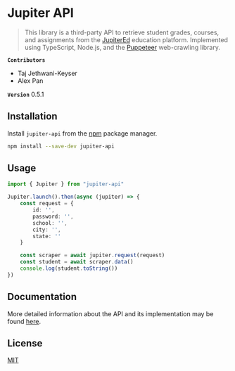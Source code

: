 # Jupiter API

> This library is a third-party API to retrieve student grades, courses, and assignments from the [JupiterEd](https://jupitered.com/) education platform. Implemented using TypeScript, Node.js, and the [Puppeteer](https://github.com/puppeteer/puppeteer) web-crawling library. 

**`Contributors`**
 - Taj Jethwani-Keyser
 - Alex Pan

**`Version`**
0.5.1

## Installation

Install `jupiter-api` from the [npm](https://npmjs.com) package manager.
```bash
npm install --save-dev jupiter-api
```

## Usage

```ts
import { Jupiter } from "jupiter-api"

Jupiter.launch().then(async (jupiter) => {
    const request = {
        id: '',
        password: '',
        school: '',
        city: '',
        state: ''
    }

    const scraper = await jupiter.request(request)
    const student = await scraper.data()
    console.log(student.toString())
})
```

## Documentation

More detailed information about the API and its implementation may be found [here](docs/README.md).

## License

[MIT](LICENSE)
